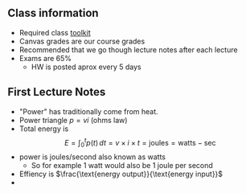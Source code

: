 

## Class information
- Required class [toolkit](https://github.com/japhero/ObsidianMain.git)
- Canvas grades are our course grades 
- Recommended that we go though lecture notes after each lecture  
- Exams are 65%
	- HW is posted aprox every 5 days



## First Lecture Notes 
- "Power" has traditionally come from heat.
- Power triangle $p=vi$ (ohms law)
- Total energy is $$E =\int_{0}^t p(t)\, dt =v \times i \times t = \text{joules}= \text{watts}-\text{sec}$$
- power is joules/second also known as watts
	- So for example 1 watt would also be 1 joule per second
- Effiency is $\frac{\text{energy output}}{\text{energy input}}$ 
- 